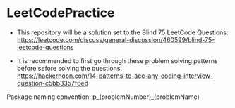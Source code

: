 # LeetCodePractice
- This repository will be a solution set to the Blind 75 LeetCode Questions: <br/>
https://leetcode.com/discuss/general-discussion/460599/blind-75-leetcode-questions

- It is recommended to first go through these problem solving patterns before sefore solving the questions:<br/>
https://hackernoon.com/14-patterns-to-ace-any-coding-interview-question-c5bb3357f6ed

Package naming convention: p_(problemNumber)_(problemName) 

